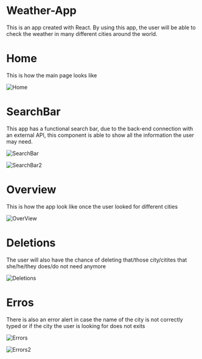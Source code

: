 # Weather-App

This is an app created with React. By using this app, the user will be able to check the weather in many different cities around the world. 

# Home

 This is how the main page looks like
 
 ![Home](https://user-images.githubusercontent.com/86380994/154818610-0f14f2f8-7be9-433a-aff9-97bf9d2bfb56.jpeg)

# SearchBar

This app has a functional search bar, due to the back-end connection with an external API, this component is able to show all the information the user may need.

![SearchBar](https://user-images.githubusercontent.com/86380994/154818719-e31e2df8-86a9-4258-a65f-edaf9add3027.jpeg)

 ![SearchBar2](https://user-images.githubusercontent.com/86380994/154818724-120a3a08-6141-4837-8f81-59bcb5c5dd32.jpeg)

#  Overview

This is how the app look like once the user looked for different cities

![OverView](https://user-images.githubusercontent.com/86380994/154818763-84fdc999-2eb7-4625-92a1-f2ef9c018092.jpeg)

# Deletions

The user will also have the chance of deleting that/those city/citites that she/he/they does/do not need anymore

![Deletions](https://user-images.githubusercontent.com/86380994/154819130-143dbbea-844d-4e7a-afc3-5db15c163172.jpeg)


# Erros

There is also an error alert in case the name of the city is not correctly typed or if the city the user is looking for does not exits

![Errors](https://user-images.githubusercontent.com/86380994/154818871-99246b60-6fe2-471d-9892-fc0ab6b07a77.jpeg)

![Errors2](https://user-images.githubusercontent.com/86380994/154818882-0def8a1e-4d28-47d4-83a4-084dbf092f1d.jpeg)


 
 
